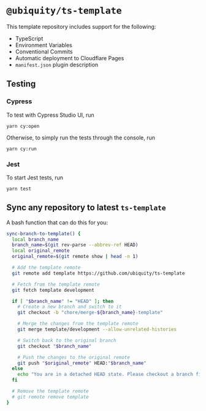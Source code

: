# `@ubiquity/ts-template`

This template repository includes support for the following:

- TypeScript
- Environment Variables
- Conventional Commits
- Automatic deployment to Cloudflare Pages
- `manifest.json` plugin description

## Testing

### Cypress

To test with Cypress Studio UI, run

```shell
yarn cy:open
```

Otherwise, to simply run the tests through the console, run

```shell
yarn cy:run
```

### Jest

To start Jest tests, run

```shell
yarn test
```

## Sync any repository to latest `ts-template`

A bash function that can do this for you:

```bash
sync-branch-to-template() {
  local branch_name
  branch_name=$(git rev-parse --abbrev-ref HEAD)
  local original_remote
  original_remote=$(git remote show | head -n 1)

  # Add the template remote
  git remote add template https://github.com/ubiquity/ts-template

  # Fetch from the template remote
  git fetch template development

  if [ "$branch_name" != "HEAD" ]; then
    # Create a new branch and switch to it
    git checkout -b "chore/merge-${branch_name}-template"

    # Merge the changes from the template remote
    git merge template/development --allow-unrelated-histories

    # Switch back to the original branch
    git checkout "$branch_name"

    # Push the changes to the original remote
    git push "$original_remote" HEAD:"$branch_name"
  else
    echo "You are in a detached HEAD state. Please checkout a branch first."
  fi

  # Remove the template remote
  # git remote remove template
}
```
